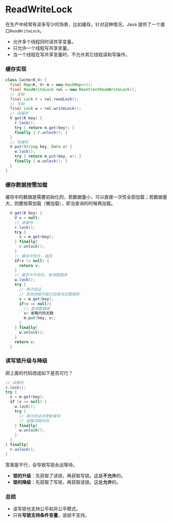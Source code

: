 # ReadWriteLock

在生产中经常有读多写少的场景，比如缓存。针对这种情况，Java 提供了一个接口`ReadWriteLock`。

* 允许多个线程同时读共享变量。
* 只允许一个线程写共享变量。
* 当一个线程在写共享变量时，不允许其它线程读和写操作。

### 缓存实现

```java
class Cache<K,V> {
  final Map<K, V> m = new HashMap<>();
  final ReadWriteLock rwl = new ReentrantReadWriteLock();
  // 读锁
  final Lock r = rwl.readLock();
  // 写锁
  final Lock w = rwl.writeLock();
  // 读缓存
  V get(K key) {
    r.lock();
    try { return m.get(key); }
    finally { r.unlock(); }
  }
  // 写缓存
  V put(String key, Data v) {
    w.lock();
    try { return m.put(key, v); }
    finally { w.unlock(); }
  }
}
```

### 缓存数据按需加载

缓存中的数据是需要初始化的，若数据量小，可以直接一次性全部加载；若数据量大，则要按需加载（懒加载），即当查询的时候再加载。

```java
  V get(K key) {
    V v = null;
    // 读缓存
    r.lock();         
    try {
      v = m.get(key); 
    } finally{
      r.unlock();     
    }
    // 缓存中存在，返回
    if(v != null) {   
      return v;
    }  
    // 缓存中不存在，查询数据库
    w.lock();         
    try {
      // 再次验证
      // 其他线程可能已经查询过数据库
      v = m.get(key); 
      if(v == null){  
        // 查询数据库
        v= 省略代码无数
        m.put(key, v);
      }
    } finally{
      w.unlock();
    }
    return v; 
  }
```

### 读写锁升级与降级

把上面的代码改成如下是否可行？

```java
// 读缓存
r.lock();         
try {
  v = m.get(key); 
  if (v == null) {
    w.lock();
    try {
      // 再次验证并更新缓存
      // 省略详细代码
    } finally{
      w.unlock();
    }
  }
} finally{
  r.unlock();     
}
```

答案是不行，会导致写锁永远等待。

* **锁的升级**：先获取了读锁，再获取写锁。这是**不允许**的。
* **锁的降级**：先获取了写锁，再获取读锁。这是**允许**的。

### 总结

* 读写锁也支持公平和非公平模式。
* 只有**写锁支持条件变量**，读锁不支持。

